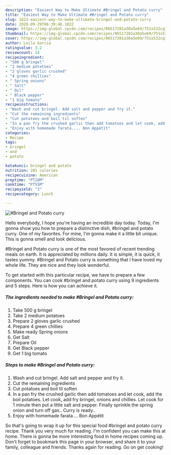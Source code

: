 ```yaml
---
description: "Easiest Way to Make Ultimate #Bringel and Potato curry"
title: "Easiest Way to Make Ultimate #Bringel and Potato curry"
slug: 1823-easiest-way-to-make-ultimate-bringel-and-potato-curry
date: 2020-09-29T06:39:46.102Z
image: https://img-global.cpcdn.com/recipes/06517201a30a5e69/751x532cq70/bringel-and-potato-curry-recipe-main-photo.jpg
thumbnail: https://img-global.cpcdn.com/recipes/06517201a30a5e69/751x532cq70/bringel-and-potato-curry-recipe-main-photo.jpg
cover: https://img-global.cpcdn.com/recipes/06517201a30a5e69/751x532cq70/bringel-and-potato-curry-recipe-main-photo.jpg
author: Leila Garcia
ratingvalue: 3.2
reviewcount: 14
recipeingredient:
- "500 g bringel"
- "2 medium potatoes"
- "2 gloves garlic crushed"
- "4 green chillies"
- " Spring onions"
- " Salt"
- " Oil"
- " Black pepper"
- "1 big tomato"
recipeinstructions:
- "Wash and cut bringel. Add salt and pepper and fry it."
- "Cut the remaining ingredients"
- "Cut potatoes and boil til soften"
- "In a pan fry the crushed garlic then add tomatoes and let cook, add the boil potatoes. Let cook, add fry bringel, onions and chillies. Let cook for 1 minute then put a little salt and pepper. Finally sprinkle the spring onion and turn off gas.. Curry is ready.."
- "Enjoy with homemade farata.... Bon Appétit"
categories:
- Recipe
tags:
- bringel
- and
- potato

katakunci: bringel and potato 
nutrition: 201 calories
recipecuisine: American
preptime: "PT18M"
cooktime: "PT55M"
recipeyield: "3"
recipecategory: Lunch

---
```



![#Bringel and Potato curry](https://img-global.cpcdn.com/recipes/06517201a30a5e69/751x532cq70/bringel-and-potato-curry-recipe-main-photo.jpg)

Hello everybody, I hope you're having an incredible day today. Today, I'm gonna show you how to prepare a distinctive dish, #bringel and potato curry. One of my favorites. For mine, I'm gonna make it a little bit unique. This is gonna smell and look delicious.

#Bringel and Potato curry is one of the most favored of recent trending meals on earth. It is appreciated by millions daily. It is simple, it is quick, it tastes yummy. #Bringel and Potato curry is something that I have loved my whole life. They are nice and they look wonderful.




To get started with this particular recipe, we have to prepare a few components. You can cook #bringel and potato curry using 9 ingredients and 5 steps. Here is how you can achieve it.

<!--inarticleads1-->

##### The ingredients needed to make #Bringel and Potato curry:

1. Take 500 g bringel
1. Take 2 medium potatoes
1. Prepare 2 gloves garlic crushed
1. Prepare 4 green chillies
1. Make ready  Spring onions
1. Get  Salt
1. Prepare  Oil
1. Get  Black pepper
1. Get 1 big tomato




<!--inarticleads2-->

##### Steps to make #Bringel and Potato curry:

1. Wash and cut bringel. Add salt and pepper and fry it.
1. Cut the remaining ingredients
1. Cut potatoes and boil til soften
1. In a pan fry the crushed garlic then add tomatoes and let cook, add the boil potatoes. Let cook, add fry bringel, onions and chillies. Let cook for 1 minute then put a little salt and pepper. Finally sprinkle the spring onion and turn off gas.. Curry is ready..
1. Enjoy with homemade farata.... Bon Appétit




So that's going to wrap it up for this special food #bringel and potato curry recipe. Thank you very much for reading. I'm confident you can make this at home. There is gonna be more interesting food in home recipes coming up. Don't forget to bookmark this page in your browser, and share it to your family, colleague and friends. Thanks again for reading. Go on get cooking!
